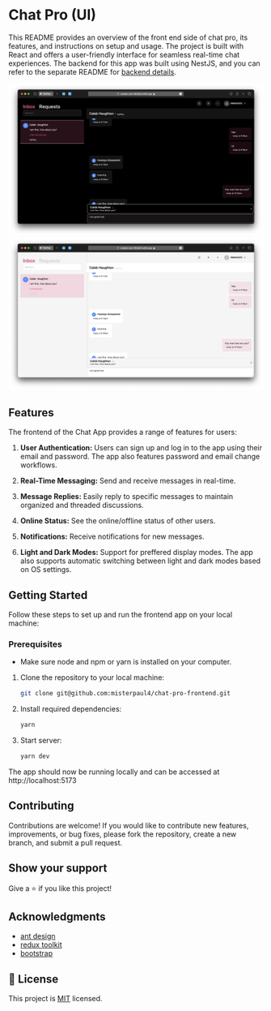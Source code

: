 # Chat Pro (UI)

This README provides an overview of the front end side of chat pro, its features, and instructions on setup and usage. The project is built with React and offers a user-friendly interface for seamless real-time chat experiences. The backend for this app was built using NestJS, and you can refer to the separate README for [backend details](https://github.com/misterpaul4/chat-pro-backend).

![screenshot](./public/project-dark.png)
![screenshot](./public/project-light.png)

## Features

The frontend of the Chat App provides a range of features for users:

1. **User Authentication:** Users can sign up and log in to the app using their email and password. The app also features password and email change workflows.

2. **Real-Time Messaging:** Send and receive messages in real-time.

3. **Message Replies:** Easily reply to specific messages to maintain organized and threaded discussions.

4. **Online Status:** See the online/offline status of other users.

5. **Notifications:** Receive notifications for new messages.

6. **Light and Dark Modes:** Support for preffered display modes. The app also supports automatic switching between light and dark modes based on OS settings.

## Getting Started

Follow these steps to set up and run the frontend app on your local machine:

### Prerequisites

- Make sure node and npm or yarn is installed on your computer.

1. Clone the repository to your local machine:

   ```bash
   git clone git@github.com:misterpaul4/chat-pro-frontend.git

   ```

2. Install required dependencies:

   ```bash
   yarn

   ```

3. Start server:

   ```bash
   yarn dev
   ```

The app should now be running locally and can be accessed at http://localhost:5173

## Contributing

Contributions are welcome! If you would like to contribute new features, improvements, or bug fixes, please fork the repository, create a new branch, and submit a pull request.

## Show your support

Give a ⭐️ if you like this project!

## Acknowledgments

- [ant design](https://ant.design/)
- [redux toolkit](https://redux-toolkit.js.org)
- [bootstrap](https://getbootstrap.com)

## 📝 License

This project is [MIT](https://github.com/misterpaul4/chat-pro-frontend/blob/master/LICENSE) licensed.
